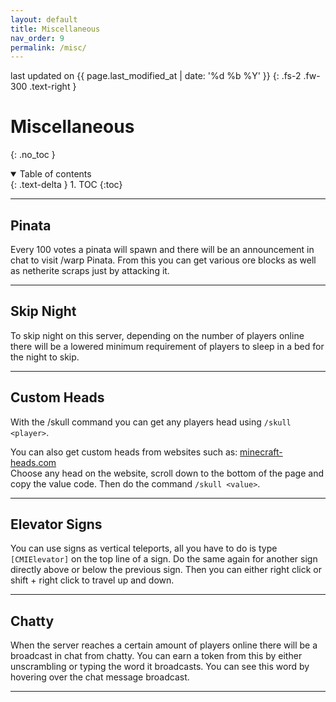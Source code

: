 ```yaml
---
layout: default
title: Miscellaneous
nav_order: 9
permalink: /misc/
---
```


last updated on {{ page.last_modified_at | date: '%d %b %Y' }}
{: .fs-2 .fw-300 .text-right }

# Miscellaneous

{: .no_toc }

<details open markdown="block">
  <summary>
    Table of contents
  </summary>
  {: .text-delta }
1. TOC
{:toc}
</details>

---

## Pinata
Every 100 votes a pinata will spawn and there will be an announcement in chat to visit /warp Pinata.
From this you can get various ore blocks as well as netherite scraps just by attacking it.

---

## Skip Night
To skip night on this server, depending on the number of players online there will be a lowered minimum requirement of players to sleep in a bed for the night to skip.

---

## Custom Heads
With the /skull command you can get any players head using `/skull <player>`.

You can also get custom heads from websites such as: [minecraft-heads.com](https://minecraft-heads.com/custom-heads)\
Choose any head on the website, scroll down to the bottom of the page and copy the value code. Then do the command `/skull <value>`.

---

## Elevator Signs
You can use signs as vertical teleports, all you have to do is type `[CMIElevator]` on the top line of a sign. Do the same again for another sign directly above or below the previous sign. Then you can either right click or shift + right click to travel up and down.

---

## Chatty
When the server reaches a certain amount of players online there will be a broadcast in chat from chatty. You can earn a token from this by either unscrambling or typing the word it broadcasts. You can see this word by hovering over the chat message broadcast.

---
